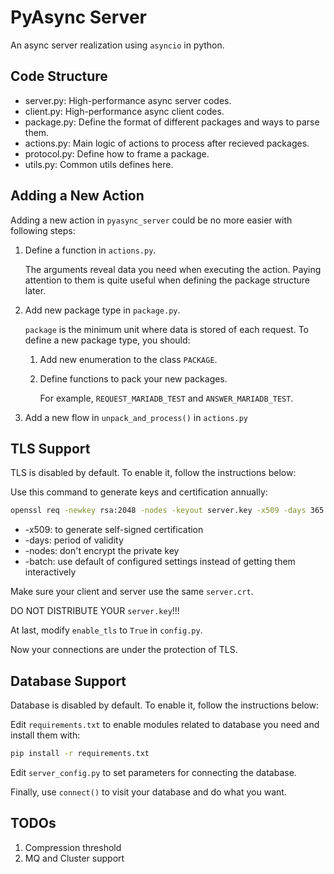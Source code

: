 # PyAsync Server

An async server realization using `asyncio` in python.

## Code Structure

- server.py: High-performance async server codes.
- client.py: High-performance async client codes.
- package.py: Define the format of different packages and ways to parse them.
- actions.py: Main logic of actions to process after recieved packages.
- protocol.py: Define how to frame a package.
- utils.py: Common utils defines here.

## Adding a New Action

Adding a new action in `pyasync_server` could be no more easier with following steps:

1. Define a function in `actions.py`.

   The arguments reveal data you need when executing the action. Paying attention to them is quite useful when defining the package structure later.

2. Add new package type in `package.py`.

   `package` is the minimum unit where data is stored of each request. To define a new package type, you should:

   1. Add new enumeration to the class `PACKAGE`.

   2. Define functions to pack your new packages.

      For example, `REQUEST_MARIADB_TEST` and `ANSWER_MARIADB_TEST`.

3. Add a new flow in `unpack_and_process()` in `actions.py`

## TLS Support

TLS is disabled by default. To enable it, follow the instructions below:

Use this command to generate keys and certification annually:

```bash
openssl req -newkey rsa:2048 -nodes -keyout server.key -x509 -days 365 -out server.crt -batch
```

- -x509: to generate self-signed certification
- -days: period of validity
- -nodes: don't encrypt the private key
- -batch: use default of configured settings instead of getting them interactively

Make sure your client and server use the same `server.crt`.

DO NOT DISTRIBUTE YOUR `server.key`!!!

At last, modify `enable_tls` to `True` in `config.py`.

Now your connections are under the protection of TLS.

## Database Support

Database is disabled by default. To enable it, follow the instructions below:

Edit `requirements.txt` to enable modules related to database you need and install them with:

```bash
pip install -r requirements.txt
```

Edit `server_config.py` to set parameters for connecting the database.

Finally, use `connect()` to visit your database and do what you want.

## TODOs

1. Compression threshold
2. MQ and Cluster support
